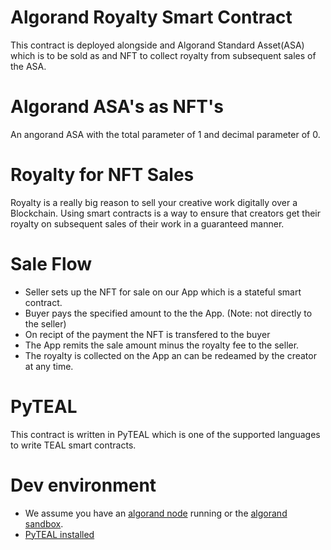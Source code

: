 # Algorand Royalty Smart Contract
This contract is deployed alongside and Algorand Standard Asset(ASA) which is to be sold as and NFT to collect royalty from subsequent sales of the ASA.

# Algorand ASA's as NFT's
An angorand ASA with the total parameter of 1 and decimal parameter of 0.

# Royalty for NFT Sales
Royalty is a really big reason to sell your creative work digitally over a Blockchain. Using smart contracts is a way to ensure that creators get their royalty on subsequent sales of their work in a guaranteed manner.

# Sale Flow
- Seller sets up the NFT for sale on our App which is a stateful smart contract.
- Buyer pays the specified amount to the the App. (Note: not directly to the seller)
- On recipt of the payment the NFT is transfered to the buyer
- The App remits the sale amount minus the royalty fee to the seller. 
- The royalty is collected on the App an can be redeamed by the creator at any time.

# PyTEAL
This contract is written in PyTEAL which is one of the supported languages to write TEAL smart contracts.

# Dev environment
- We assume you have an [algorand node](https://developer.algorand.org/docs/run-a-node/setup/install/) running or the [algorand sandbox](https://github.com/algorand/sandbox).
- [PyTEAL installed](https://pyteal.readthedocs.io/en/stable/installation.html)


